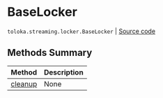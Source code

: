 # BaseLocker
`toloka.streaming.locker.BaseLocker` | [Source code](https://github.com/Toloka/toloka-kit/blob/v1.0.2/src/streaming/locker.py#L31)

## Methods Summary

| Method | Description |
| :------| :-----------|
[cleanup](toloka.streaming.locker.BaseLocker.cleanup.md)| None
